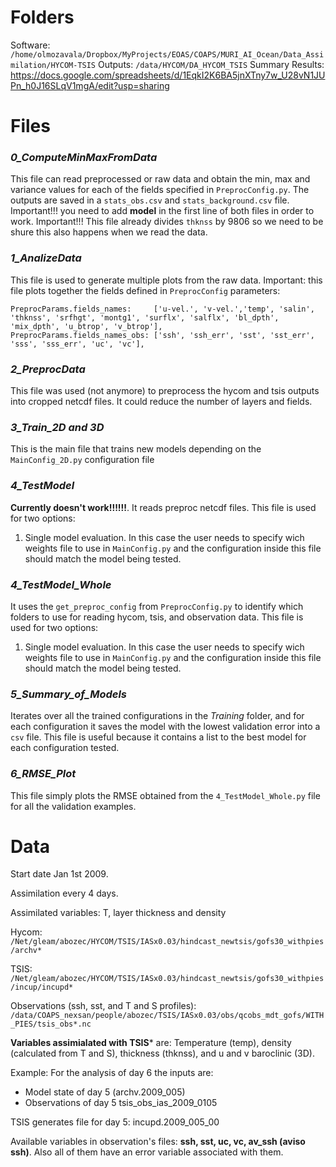 Folders
===========

Software: `/home/olmozavala/Dropbox/MyProjects/EOAS/COAPS/MURI_AI_Ocean/Data_Assimilation/HYCOM-TSIS`
Outputs: `/data/HYCOM/DA_HYCOM_TSIS`
Summary Results:  https://docs.google.com/spreadsheets/d/1EqkI2K6BA5jnXTny7w_U28vN1JUPn_h0J16SLqV1mgA/edit?usp=sharing

Files
===========

### *0_ComputeMinMaxFromData*
This file can read preprocessed or raw data and obtain the min, max
and variance values for each of the fields specified in `PreprocConfig.py`.
The outputs are saved in a `stats_obs.csv` and `stats_background.csv` file. 
Important!!! you need to add **model** in the first line of both files in order to work. 
Important!!! This file already divides `thknss` by 9806 so we need to be shure this also happens when we read the data.

### *1_AnalizeData*
This file is used to generate multiple plots from the raw data.
Important: this file plots together the fields defined in `PreprocConfig` parameters:
````
PreprocParams.fields_names:     ['u-vel.', 'v-vel.','temp', 'salin', 'thknss', 'srfhgt', 'montg1', 'surflx', 'salflx', 'bl_dpth', 'mix_dpth', 'u_btrop', 'v_btrop'],
PreprocParams.fields_names_obs: ['ssh', 'ssh_err', 'sst', 'sst_err', 'sss', 'sss_err', 'uc', 'vc'],
````

### *2_PreprocData*
This file was used (not anymore) to preprocess the hycom and
tsis outputs into cropped netcdf files. It could reduce
the number of layers and fields. 

### *3_Train_2D and 3D*
This is the main file that trains new models depending on the
`MainConfig_2D.py` configuration file

### *4_TestModel*
**Currently doesn't work!!!!!!**. It reads preproc netcdf files.
This file is used for two options: 
1) Single model evaluation. In this case the user needs to specify wich
weights file to use in `MainConfig.py` and the configuration inside
   this file should match the model being tested. 
   
### *4_TestModel_Whole*
It uses the `get_preproc_config` from `PreprocConfig.py` to identify
which folders to use for reading hycom, tsis, and observation data.
This file is used for two options:
1) Single model evaluation. In this case the user needs to specify wich
   weights file to use in `MainConfig.py` and the configuration inside
   this file should match the model being tested.

### *5_Summary_of_Models*
Iterates over all the trained configurations in the *Training* folder,
and for each configuration it saves the model with the lowest
validation error into a `csv` file. This file is useful because it
contains a list to the best model for each configuration tested. 

### *6_RMSE_Plot*
This file simply plots the RMSE obtained from the
`4_TestModel_Whole.py` file for all the validation examples. 
   
Data
===========

Start date Jan 1st 2009.

Assimilation every 4 days. 

Assimilated variables: T, layer thickness and density 

Hycom: `/Net/gleam/abozec/HYCOM/TSIS/IASx0.03/hindcast_newtsis/gofs30_withpies/archv*`

TSIS: `/Net/gleam/abozec/HYCOM/TSIS/IASx0.03/hindcast_newtsis/gofs30_withpies/incup/incupd*`

Observations (ssh, sst, and T and S profiles): `/data/COAPS_nexsan/people/abozec/TSIS/IASx0.03/obs/qcobs_mdt_gofs/WITH_PIES/tsis_obs*.nc`

**Variables assimialated with TSIS*** are: Temperature (temp), density (calculated from T and S), 
thickness (thknss), and u and v baroclinic (3D). 

Example: 
For the analysis of day 6 the inputs are:
* Model state of day 5  (archv.2009_005)
* Observations of day 5 tsis_obs_ias_2009_0105

TSIS generates file for day 5: incupd.2009_005_00

Available variables in observation's files: **ssh, sst, uc, vc, av_ssh (aviso ssh)**. Also all of them have
an error variable associated with them. 
